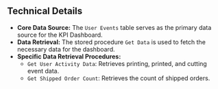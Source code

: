 ## Technical Details

* **Core Data Source:** The `User Events` table serves as the primary data source for the KPI Dashboard.
* **Data Retrieval:** The stored procedure `Get Data` is used to fetch the necessary data for the dashboard.
* **Specific Data Retrieval Procedures:**
    * `Get User Activity Data`: Retrieves printing, printed, and cutting event data.
    * `Get Shipped Order Count`: Retrieves the count of shipped orders.
